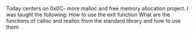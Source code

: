 Today centers on 0x0C- more malloc and free memory allocation project. I  was taught the following:
 How to use the exit function
What are the functions of calloc and realloc from the standard library and how to use them
